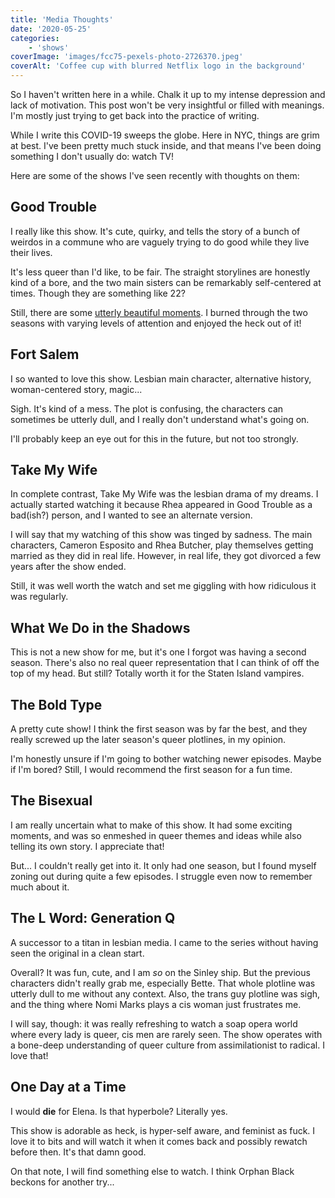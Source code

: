 ```yaml
---
title: 'Media Thoughts'
date: '2020-05-25'
categories:
    - 'shows'
coverImage: 'images/fcc75-pexels-photo-2726370.jpeg'
coverAlt: 'Coffee cup with blurred Netflix logo in the background'
---
```


So I haven't written here in a while. Chalk it up to my intense depression and lack of motivation. This post won't be very insightful or filled with meanings. I'm mostly just trying to get back into the practice of writing.

While I write this COVID-19 sweeps the globe. Here in NYC, things are grim at best. I've been pretty much stuck inside, and that means I've been doing something I don't usually do: watch TV!

Here are some of the shows I've seen recently with thoughts on them:

## Good Trouble

I really like this show. It's cute, quirky, and tells the story of a bunch of weirdos in a commune who are vaguely trying to do good while they live their lives.

It's less queer than I'd like, to be fair. The straight storylines are honestly kind of a bore, and the two main sisters can be remarkably self-centered at times. Though they are something like 22?

Still, there are some [utterly beautiful moments](https://www.youtube.com/watch?v=cGbqpJ4DyEw). I burned through the two seasons with varying levels of attention and enjoyed the heck out of it!

## Fort Salem

I so wanted to love this show. Lesbian main character, alternative history, woman-centered story, magic...

Sigh. It's kind of a mess. The plot is confusing, the characters can sometimes be utterly dull, and I really don't understand what's going on.

I'll probably keep an eye out for this in the future, but not too strongly.

## Take My Wife

In complete contrast, Take My Wife was the lesbian drama of my dreams. I actually started watching it because Rhea appeared in Good Trouble as a bad(ish?) person, and I wanted to see an alternate version.

I will say that my watching of this show was tinged by sadness. The main characters, Cameron Esposito and Rhea Butcher, play themselves getting married as they did in real life. However, in real life, they got divorced a few years after the show ended.

Still, it was well worth the watch and set me giggling with how ridiculous it was regularly.

## What We Do in the Shadows

This is not a new show for me, but it's one I forgot was having a second season. There's also no real queer representation that I can think of off the top of my head. But still? Totally worth it for the Staten Island vampires.

## The Bold Type

A pretty cute show! I think the first season was by far the best, and they really screwed up the later season's queer plotlines, in my opinion.

I'm honestly unsure if I'm going to bother watching newer episodes. Maybe if I'm bored? Still, I would recommend the first season for a fun time.

## The Bisexual

I am really uncertain what to make of this show. It had some exciting moments, and was so enmeshed in queer themes and ideas while also telling its own story. I appreciate that!

But... I couldn't really get into it. It only had one season, but I found myself zoning out during quite a few episodes. I struggle even now to remember much about it.

## The L Word: Generation Q

A successor to a titan in lesbian media. I came to the series without having seen the original in a clean start.

Overall? It was fun, cute, and I am *so* on the Sinley ship. But the previous characters didn't really grab me, especially Bette. That whole plotline was utterly dull to me without any context. Also, the trans guy plotline was sigh, and the thing where Nomi Marks plays a cis woman just frustrates me.

I will say, though: it was really refreshing to watch a soap opera world where every lady is queer, cis men are rarely seen. The show operates with a bone-deep understanding of queer culture from assimilationist to radical. I love that!

## One Day at a Time

I would **die** for Elena. Is that hyperbole? Literally yes.

This show is adorable as heck, is hyper-self aware, and feminist as fuck. I love it to bits and will watch it when it comes back and possibly rewatch before then. It's that damn good.

On that note, I will find something else to watch. I think Orphan Black beckons for another try...
